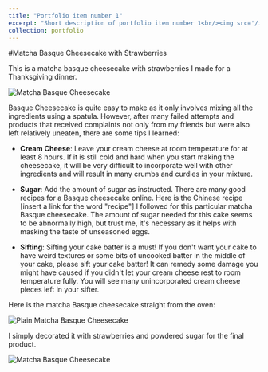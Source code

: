 ```yaml
---
title: "Portfolio item number 1"
excerpt: "Short description of portfolio item number 1<br/><img src='/images/matcha_strawberry.jpg'>"
collection: portfolio
---
```


#Matcha Basque Cheesecake with Strawberries

This is a matcha basque cheesecake with strawberries I made for a Thanksgiving dinner.


![Matcha Basque Cheesecake]('/images/matcha_strawberry.jpg)

Basque Cheesecake is quite easy to make as it only involves mixing all the ingredients using a spatula. However, after many failed attempts and products that received complaints not only from my friends but were also left relatively uneaten, there are some tips I learned:

- **Cream Cheese**: Leave your cream cheese at room temperature for at least 8 hours. If it is still cold and hard when you start making the cheesecake, it will be very difficult to incorporate well with other ingredients and will result in many crumbs and curdles in your mixture.

- **Sugar**: Add the amount of sugar as instructed. There are many good recipes for a Basque cheesecake online. Here is the Chinese recipe [insert a link for the word "recipe"] I followed for this particular matcha Basque cheesecake. The amount of sugar needed for this cake seems to be abnormally high, but trust me, it's necessary as it helps with masking the taste of unseasoned eggs.

- **Sifting**: Sifting your cake batter is a must! If you don't want your cake to have weird textures or some bits of uncooked batter in the middle of your cake, please sift your cake batter! It can remedy some damage you might have caused if you didn't let your cream cheese rest to room temperature fully. You will see many unincorporated cream cheese pieces left in your sifter.

Here is the matcha Basque cheesecake straight from the oven:

![Plain Matcha Basque Cheesecake]('/images/matcha.jpg)


I simply decorated it with strawberries and powdered sugar for the final product.

![Matcha Basque Cheesecake]('/images/matcha_strawberry.jpg)
